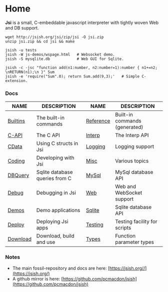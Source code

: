 Home
=====
<div id="sectmenu"></div>

**Jsi** is a small, C-embeddable javascript interpreter with tightly woven Web and DB support.

    wget http://jsish.org/jsi/zip/jsi -O jsi.zip 
    unzip jsi.zip && cd jsi && make

    jsish -u tests
    jsish -W js-demos/wspage.html   # Websocket demo.
    jsish -S mysqlite.db            # Web GUI for Sqlite.
    
    jsish -c -jsc "function add(n1:number, n2:number=1):number { n1+=n2; \nRETURN(n1);\n }" Sum 
    jsish -e 'require("Sum".0); return Sum.add(9,3);'   # Simple C-extension.

### Docs

| NAME                      | DESCRIPTION                    | NAME                      | DESCRIPTION                    |
|---------------------------|--------------------------------|---------------------------|--------------------------------|
| [Builtins](Builtins.md)   | The built-in commands          | [Reference](Reference.md) | Built-in commands (generated)  |
| [C-API](C-API.md)         | The C API                      | [Interp](Interp.md)       | The Interp API                 |
| [CData](CData.md)         | Using C structs in Jsi         | [Logging](Logging.md)     | Logging support                |
| [Coding](Coding.md)       | Developing with Jsi            | [Misc](Misc.md)           | Various topics                 |
| [DBQuery](DBQuery.md)     | Sqlite database queries from C | [MySql](MySql.md)         | MySql database API             |
| [Debug](Debug.md)         | Debugging in Jsi               | [Web](Web.md)             | Web and WebSocket support      |
| [Demos](Demos.md)         | Demo applications              | [Sqlite](Sqlite.md)       | Sqlite database API            |
| [Deploy](Deploy.md)       | Deploying Jsi apps             | [Testing](Testing.md)     | Testing facility for scripts   |
| [Download](Download.md)   | Download, build and use        | [Types](Types.md)         | Function parameter types       |

### Notes  

 - The main fossil-repository and docs are here: [https://jsish.org//](https://jsish.org/)
 - A github mirror is here: [https://github.com/pcmacdon/jsish](https://github.com/pcmacdon/jsish)
 
 
